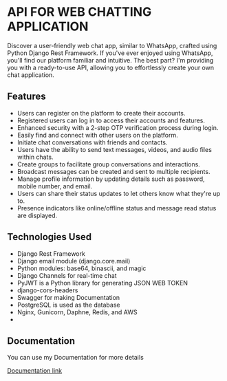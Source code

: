 
# API FOR WEB CHATTING APPLICATION

Discover a user-friendly web chat app, similar to WhatsApp, crafted using Python Django Rest Framework. If you've ever enjoyed using WhatsApp, you'll find our platform familiar and intuitive. The best part? I'm providing you with a ready-to-use API, allowing you to effortlessly create your own chat application.



## Features

- Users can register on the platform to create their accounts.
- Registered users can log in to access their accounts and features.
- Enhanced security with a 2-step OTP verification process during login.
- Easily find and connect with other users on the platform.
- Initiate chat conversations with friends and contacts.
- Users have the ability to send text messages, videos, and audio files within chats.
- Create groups to facilitate group conversations and interactions.
- Broadcast messages can be created and sent to multiple recipients.
- Manage profile information by updating details such as password, mobile number, and email.
- Users can share their status updates to let others know what they're up to.
- Presence indicators like online/offline status and message read status are displayed.


## Technologies Used

- Django Rest Framework
- Django email module (django.core.mail)
- Python modules: base64, binascii, and magic
- Django Channels for real-time chat
- PyJWT is a Python library for generating JSON WEB TOKEN
- django-cors-headers
- Swagger for making Documentation
- PostgreSQL is used as the database
- Nginx, Gunicorn, Daphne, Redis, and AWS
- 
## Documentation

You can use my Documentation for more details 

[Documentation link](https://documenter.getpostman.com/view/24033907/2s9Xy5LAUY)

